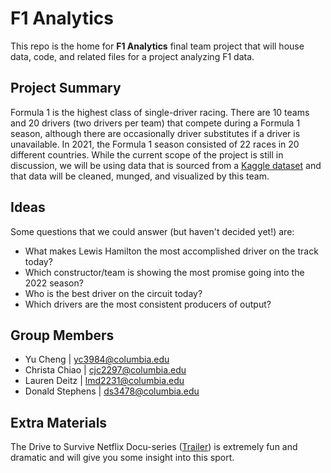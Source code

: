 # F1 Analytics
This repo is the home for **F1 Analytics** final team project that will house data, code, and related files for a project analyzing F1 data. 

## Project Summary
Formula 1 is the highest class of single-driver racing. There are 10 teams and 20 drivers (two drivers per team) that compete during a Formula 1 season, although there are occasionally driver substitutes if a driver is unavailable. In 2021, the Formula 1 season consisted of 22 races in 20 different countries. While the current scope of the project is still in discussion, we will be using data that is sourced from a [Kaggle dataset](https://www.kaggle.com/rohanrao/formula-1-world-championship-1950-2020?select=circuits.csv) and that data will be cleaned, munged, and visualized by this team. 

## Ideas
Some questions that we could answer (but haven't decided yet!) are:
- What makes Lewis Hamilton the most accomplished driver on the track today?
- Which constructor/team is showing the most promise going into the 2022 season?
- Who is the best driver on the circuit today?
- Which drivers are the most consistent producers of output?

## Group Members
- Yu Cheng | yc3984@columbia.edu
- Christa Chiao | cjc2297@columbia.edu
- Lauren Deitz | lmd2231@columbia.edu
- Donald Stephens | ds3478@columbia.edu

## Extra Materials
The Drive to Survive Netflix Docu-series ([Trailer](https://www.youtube.com/watch?v=wtJPe1ksS6E)) is extremely fun and dramatic and will give you some insight into this sport.

